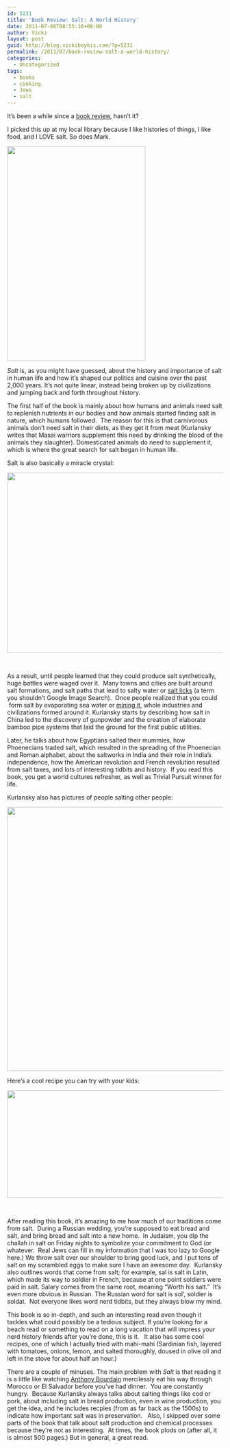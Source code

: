 ```yaml
---
id: 5231
title: 'Book Review: Salt: A World History'
date: 2011-07-06T08:55:16+00:00
author: Vicki
layout: post
guid: http://blog.vickiboykis.com/?p=5231
permalink: /2011/07/book-review-salt-a-world-history/
categories:
  - Uncategorized
tags:
  - books
  - cooking
  - Jews
  - salt
---
```

It&#8217;s been a while since a <a href="http://blog.vickiboykis.com/tag/books/" target="_blank">book review</a>, hasn&#8217;t it?

I picked this up at my local library because I like histories of things, I like food, and I LOVE salt. So does Mark.

[<img class="aligncenter size-full wp-image-5234" title="salt" src="http://blog.vickiboykis.com/wp-content/uploads/2011/07/salt.jpg" alt="" width="323" height="500" />](http://blog.vickiboykis.com/wp-content/uploads/2011/07/salt.jpg)

_Salt_ is, as you might have guessed, about the history and importance of salt in human life and how it&#8217;s shaped our politics and cuisine over the past 2,000 years. It&#8217;s not quite linear, instead being broken up by civilizations and jumping back and forth throughout history.

The first half of the book is mainly about how humans and animals need salt to replenish nutrients in our bodies and how animals started finding salt in nature, which humans followed.  The reason for this is that carnivorous animals don&#8217;t need salt in their diets, as they get it from meat (Kurlansky writes that Masai warriors supplement this need by drinking the blood of the animals they slaughter). Domesticated animals do need to supplement it, which is where the great search for salt began in human life.

Salt is also basically a miracle crystal:

[<img class="aligncenter size-full wp-image-5237" title="Screen shot 2011-07-06 at 8.36.46 AM" src="http://blog.vickiboykis.com/wp-content/uploads/2011/07/Screen-shot-2011-07-06-at-8.36.46-AM.png" alt="" width="519" height="420" />](http://blog.vickiboykis.com/wp-content/uploads/2011/07/Screen-shot-2011-07-06-at-8.36.46-AM.png)

&nbsp;

As a result, until people learned that they could produce salt synthetically, huge battles were waged over it.  Many towns and cities are built around salt formations, and salt paths that lead to salty water or <a href="http://www.himalayan-natural-salt-lamps.com/images/himalayan-rock-salt-lick.jpg" target="_blank">salt licks</a> (a term you shouldn&#8217;t Google Image Search).  Once people realized that you could  form salt by evaporating sea water or <a href="http://courseweb.lis.illinois.edu/~weech/Krakow/Salt.htm" target="_blank">mining it</a>, whole industries and civilizations formed around it. Kurlansky starts by describing how salt in China led to the discovery of gunpowder and the creation of elaborate bamboo pipe systems that laid the ground for the first public utilities.

Later, he talks about how Egyptians salted their mummies, how Phoenecians traded salt, which resulted in the spreading of the Phoenecian and Roman alphabet, about the saltworks in India and their role in India&#8217;s independence, how the American revolution and French revolution resulted from salt taxes, and lots of interesting tidbits and history.  If you read this book, you get a world cultures refresher, as well as Trivial Pursuit winner for life.

Kurlansky also has pictures of people salting other people:

[<img class="aligncenter size-full wp-image-5236" title="Screen shot 2011-07-06 at 8.35.32 AM" src="http://blog.vickiboykis.com/wp-content/uploads/2011/07/Screen-shot-2011-07-06-at-8.35.32-AM.png" alt="" width="538" height="615" />](http://blog.vickiboykis.com/wp-content/uploads/2011/07/Screen-shot-2011-07-06-at-8.35.32-AM.png)

Here&#8217;s a cool recipe you can try with your kids:

[<img class="aligncenter size-full wp-image-5238" title="Screen shot 2011-07-06 at 8.37.54 AM" src="http://blog.vickiboykis.com/wp-content/uploads/2011/07/Screen-shot-2011-07-06-at-8.37.54-AM.png" alt="" width="526" height="251" />](http://blog.vickiboykis.com/wp-content/uploads/2011/07/Screen-shot-2011-07-06-at-8.37.54-AM.png)

&nbsp;

After reading this book, it&#8217;s amazing to me how much of our traditions come from salt.  During a Russian wedding, you&#8217;re supposed to eat bread and salt, and bring bread and salt into a new home.  In Judaism, you dip the challah in salt on Friday nights to symbolize your commitment to God (or whatever.  Real Jews can fill in my information that I was too lazy to Google here.) We throw salt over our shoulder to bring good luck, and I put tons of salt on my scrambled eggs to make sure I have an awesome day.  Kurlansky also outlines words that come from salt; for example, sal is salt in Latin, which made its way to soldier in French, because at one point soldiers were paid in salt. Salary comes from the same root, meaning &#8220;Worth his salt.&#8221;  It&#8217;s even more obvious in Russian. The Russian word for salt is sol&#8217;, soldier is soldat.  Not everyone likes word nerd tidbits, but they always blow my mind.

This book is so in-depth, and such an interesting read even though it tackles what could possibly be a tedious subject. If you&#8217;re looking for a beach read or something to read on a long vacation that will impress your nerd history friends after you&#8217;re done, this is it.   It also has some cool recipes, one of which I actually tried with mahi-mahi (Sardinian fish, layered with tomatoes, onions, lemon, and salted thoroughly, doused in olive oil and left in the stove for about half an hour.)

There are a couple of minuses. The main problem with _Salt_ is that reading it is a little like watching <a href="http://www.travelchannel.com/TV_Shows/Anthony_Bourdain" target="_blank">Anthony Bourdain</a> mercilessly eat his way through Morocco or El Salvador before you&#8217;ve had dinner.  You are constantly hungry.  Because Kurlansky always talks about salting things like cod or pork, about including salt in bread production, even in wine production, you get the idea, and he includes recpies (from as far back as the 1500s) to indicate how important salt was in preservation.   Also, I skipped over some parts of the book that talk about salt production and chemical processes because they&#8217;re not as interesting.  At times, the book plods on (after all, it is almost 500 pages.) But in general, a great read.

&nbsp;

&nbsp;